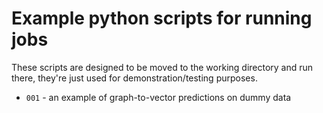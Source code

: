 # Example python scripts for running jobs
These scripts are designed to be moved to the working directory and run there,
they're just used for demonstration/testing purposes.

* `001` - an example of graph-to-vector predictions on dummy data
